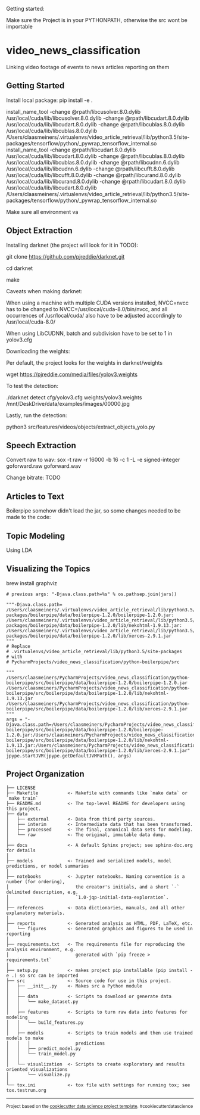 
Getting started:

Make sure the Project is in your PYTHONPATH, otherwise the src wont be importable

video_news_classification
==============================

Linking video footage of events to news articles reporting on them

Getting Started
---------------

Install local package: pip install -e .


install_name_tool -change @rpath/libcusolver.8.0.dylib /usr/local/cuda/lib/libcusolver.8.0.dylib -change @rpath/libcudart.8.0.dylib /usr/local/cuda/lib/libcudart.8.0.dylib -change @rpath/libcublas.8.0.dylib /usr/local/cuda/lib/libcublas.8.0.dylib /Users/claasmeiners/.virtualenvs/video_article_retrieval/lib/python3.5/site-packages/tensorflow/python/_pywrap_tensorflow_internal.so
install_name_tool -change @rpath/libcudart.8.0.dylib /usr/local/cuda/lib/libcudart.8.0.dylib -change @rpath/libcublas.8.0.dylib /usr/local/cuda/lib/libcublas.8.0.dylib -change @rpath/libcudnn.6.dylib /usr/local/cuda/lib/libcudnn.6.dylib -change @rpath/libcufft.8.0.dylib /usr/local/cuda/lib/libcufft.8.0.dylib -change @rpath/libcurand.8.0.dylib /usr/local/cuda/lib/libcurand.8.0.dylib -change @rpath/libcudart.8.0.dylib /usr/local/cuda/lib/libcudart.8.0.dylib /Users/claasmeiners/.virtualenvs/video_article_retrieval/lib/python3.5/site-packages/tensorflow/python/_pywrap_tensorflow_internal.so

Make sure all environment va

Object Extraction
-----------------

Installing darknet (the project will look for it in TODO):

git clone https://github.com/pjreddie/darknet.git

cd darknet

make

Caveats when making darknet:

When using a machine with multiple CUDA versions installed, NVCC=nvcc has to be changed to
NVCC=/usr/local/cuda-8.0/bin/nvcc, and all occurrences of /usr/local/cuda/ also have to be adjusted
accordingly to /usr/local/cuda-8.0/

When using LibCUDNN, batch and subdivision have to be set to 1 in yolov3.cfg

Downloading the weights:

Per default, the project looks for the weights in darknet/weights

wget https://pjreddie.com/media/files/yolov3.weights

To test the detection:

./darknet detect cfg/yolov3.cfg weights/yolov3.weights /mnt/DeskDrive/data/examples/images/00000.jpg

Lastly, run the detection:

python3 src/features/videos/objects/extract_objects_yolo.py

Speech Extraction
-----------------

Convert raw to wav:
sox -t raw -r 16000 -b 16 -c 1 -L -e signed-integer goforward.raw goforward.wav

Change bitrate:
TODO

Articles to Text
----------------

Boilerpipe somehow didn't load the jar, so some changes needed to be made to the code:

Topic Modeling
--------------

Using LDA

Visualizing the Topics
----------------------

brew install graphviz

    # previous args: "-Djava.class.path=%s" % os.pathsep.join(jars))

    """-Djava.class.path=
    /Users/claasmeiners/.virtualenvs/video_article_retrieval/lib/python3.5/site-packages/boilerpipe/data/boilerpipe-1.2.0/boilerpipe-1.2.0.jar:
    /Users/claasmeiners/.virtualenvs/video_article_retrieval/lib/python3.5/site-packages/boilerpipe/data/boilerpipe-1.2.0/lib/nekohtml-1.9.13.jar:
    /Users/claasmeiners/.virtualenvs/video_article_retrieval/lib/python3.5/site-packages/boilerpipe/data/boilerpipe-1.2.0/lib/xerces-2.9.1.jar
    """
    # Replace
    # .virtualenvs/video_article_retrieval/lib/python3.5/site-packages
    # with
    # PycharmProjects/video_news_classification/python-boilerpipe/src

    """
    /Users/claasmeiners/PycharmProjects/video_news_classification/python-boilerpipe/src/boilerpipe/data/boilerpipe-1.2.0/boilerpipe-1.2.0.jar
    /Users/claasmeiners/PycharmProjects/video_news_classification/python-boilerpipe/src/boilerpipe/data/boilerpipe-1.2.0/lib/nekohtml-1.9.13.jar
    /Users/claasmeiners/PycharmProjects/video_news_classification/python-boilerpipe/src/boilerpipe/data/boilerpipe-1.2.0/lib/xerces-2.9.1.jar
    """
    args = "-Djava.class.path=/Users/claasmeiners/PycharmProjects/video_news_classification/python-boilerpipe/src/boilerpipe/data/boilerpipe-1.2.0/boilerpipe-1.2.0.jar:/Users/claasmeiners/PycharmProjects/video_news_classification/python-boilerpipe/src/boilerpipe/data/boilerpipe-1.2.0/lib/nekohtml-1.9.13.jar:/Users/claasmeiners/PycharmProjects/video_news_classification/python-boilerpipe/src/boilerpipe/data/boilerpipe-1.2.0/lib/xerces-2.9.1.jar"
    jpype.startJVM(jpype.getDefaultJVMPath(), args)

Project Organization
------------

    ├── LICENSE
    ├── Makefile           <- Makefile with commands like `make data` or `make train`
    ├── README.md          <- The top-level README for developers using this project.
    ├── data
    │   ├── external       <- Data from third party sources.
    │   ├── interim        <- Intermediate data that has been transformed.
    │   ├── processed      <- The final, canonical data sets for modeling.
    │   └── raw            <- The original, immutable data dump.
    │
    ├── docs               <- A default Sphinx project; see sphinx-doc.org for details
    │
    ├── models             <- Trained and serialized models, model predictions, or model summaries
    │
    ├── notebooks          <- Jupyter notebooks. Naming convention is a number (for ordering),
    │                         the creator's initials, and a short `-` delimited description, e.g.
    │                         `1.0-jqp-initial-data-exploration`.
    │
    ├── references         <- Data dictionaries, manuals, and all other explanatory materials.
    │
    ├── reports            <- Generated analysis as HTML, PDF, LaTeX, etc.
    │   └── figures        <- Generated graphics and figures to be used in reporting
    │
    ├── requirements.txt   <- The requirements file for reproducing the analysis environment, e.g.
    │                         generated with `pip freeze > requirements.txt`
    │
    ├── setup.py           <- makes project pip installable (pip install -e .) so src can be imported
    ├── src                <- Source code for use in this project.
    │   ├── __init__.py    <- Makes src a Python module
    │   │
    │   ├── data           <- Scripts to download or generate data
    │   │   └── make_dataset.py
    │   │
    │   ├── features       <- Scripts to turn raw data into features for modeling
    │   │   └── build_features.py
    │   │
    │   ├── models         <- Scripts to train models and then use trained models to make
    │   │   │                 predictions
    │   │   ├── predict_model.py
    │   │   └── train_model.py
    │   │
    │   └── visualization  <- Scripts to create exploratory and results oriented visualizations
    │       └── visualize.py
    │
    └── tox.ini            <- tox file with settings for running tox; see tox.testrun.org


--------

<p><small>Project based on the <a target="_blank" href="https://drivendata.github.io/cookiecutter-data-science/">cookiecutter data science project template</a>. #cookiecutterdatascience</small></p>
